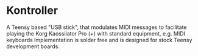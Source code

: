 # Kontroller
A Teensy based "USB stick", that modulates MIDI messages to facilitate playing the Korg Kaossilator Pro (+) with standard equipment, e.g. MIDI keyboards
Implementation is solder free and is designed for stock Teensy development boards.

